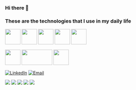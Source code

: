 ### Hi there 👋

### These are the technologies that I use in my daily life

<addr>

<code><a href="https://www.android.com" target="_blank"><img height="50" src="https://www.vectorlogo.zone/logos/android/android-ar21.svg"></a></code>
<code><a href="https://gradle.org" target="_blank"><img height="50" src="https://www.vectorlogo.zone/logos/gradle/gradle-ar21.svg"></a></code>
<code><a href="https://kotlinlang.org" target="_blank"><img height="50" src="https://www.vectorlogo.zone/logos/kotlinlang/kotlinlang-ar21.svg"></a></code>
<code><a href="https://www.sqlite.org/index.html" target="_blank"><img height="50" src="https://www.vectorlogo.zone/logos/sqlite/sqlite-ar21.svg"></a></code>
<code><a href="https://firebase.google.com" target="_blank"><img height="50" src="https://www.vectorlogo.zone/logos/firebase/firebase-ar21.svg"></a></code>


<code><a href="#" target="_blank"><img height="50" src="https://goiascontabil.com/files/img/java.png"></a></code>
<code><a href="https://spring.io/projects/spring-boot" target="_blank"><img height="50" width="100" src="https://goiascontabil.com/files/img/spring.svg"></a></code>
<code><a href="https://www.mysql.com/" target="_blank"><img height="50" src="https://goiascontabil.com/files/img/mysql.png"></a></code>


<p>
<a href="https://www.linkedin.com/in/ricardo-vilela-1441ba164/"><img alt="LinkedIn" src="https://img.shields.io/badge/LinkedIn-Ricardo vilela-blue?style=flat-square&logo=linkedin"></a>
<a href="rmvnew@gmail.com"><img alt="Email" src="https://img.shields.io/badge/Email-rmvnew@gmail.com-blue?style=flat-square&logo=gmail"></a>
</p>

![](https://img.shields.io/badge/OS-Linux-informational?style=flat&logo=linux&logoColor=white&color=2bbc8a)
![](https://img.shields.io/badge/Editor-Visual_Studio-informational?style=flat&logo=visual-studio-code&logoColor=white&color=2bbc8a)
![](https://img.shields.io/badge/Tools-PostgreSQL-informational?style=flat&logo=postgresql&logoColor=white&color=2bbc8a)
![](https://img.shields.io/badge/Tools-MongoDb-informational?style=flat&logo=mongodb&logoColor=white&color=2bbc8a)
![](https://img.shields.io/badge/Tools-Docker-informational?style=flat&logo=docker&logoColor=white&color=2bbc8a)



